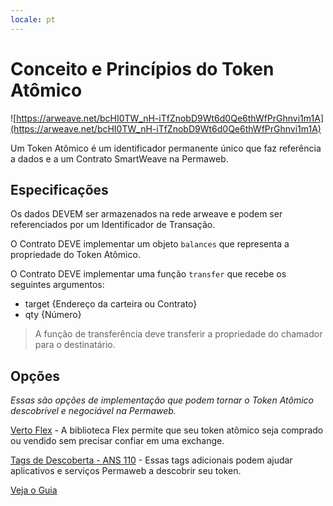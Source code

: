 ```yaml
---
locale: pt
---
```

# Conceito e Princípios do Token Atômico

![https://arweave.net/bcHI0TW_nH-iTfZnobD9Wt6d0Qe6thWfPrGhnvi1m1A](https://arweave.net/bcHI0TW_nH-iTfZnobD9Wt6d0Qe6thWfPrGhnvi1m1A)

Um Token Atômico é um identificador permanente único que faz referência a dados e a um Contrato SmartWeave na Permaweb.

## Especificações

Os dados DEVEM ser armazenados na rede arweave e podem ser referenciados por um Identificador de Transação.

O Contrato DEVE implementar um objeto `balances` que representa a propriedade do Token Atômico.

O Contrato DEVE implementar uma função `transfer` que recebe os seguintes argumentos:
- target {Endereço da carteira ou Contrato}
- qty {Número}

> A função de transferência deve transferir a propriedade do chamador para o destinatário.

## Opções

_Essas são opções de implementação que podem tornar o Token Atômico descobrível e negociável na Permaweb._

[Verto Flex](https://github.com/useverto/flex) - A biblioteca Flex permite que seu token atômico seja comprado ou vendido sem precisar confiar em uma exchange.

[Tags de Descoberta - ANS 110](https://github.com/ArweaveTeam/arweave-standards/blob/master/ans/ANS-110.md) - Essas tags adicionais podem ajudar aplicativos e serviços Permaweb a descobrir seu token.

[Veja o Guia](../guides/atomic-tokens/intro.md)